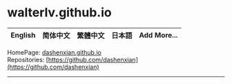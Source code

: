 # walterlv.github.io

| **English** | 简体中文 | 繁體中文 | 日本語 | Add More... |
|---|---|---|---|---|

HomePage: [dashenxian.github.io](dashenxian.github.io)  
Repositories: [https://github.com/dashenxian](https://github.com/dashenxian)  

---
